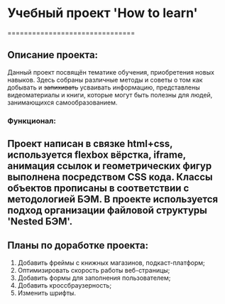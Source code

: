 # Учебный проект 'How to learn'
===============================
## Описание проекта:
Данный проект посвящён тематике обучения, приобретения новых навыков. Здесь собраны различные методы и советы о том как добывать и  ~~запихивать~~ усваивать информацию, представлены видеоматериалы и книги, которые могут быть полезны для людей, занимающихся самообразованием.
### Функционал:
Проект написан в связке html+css, используется flexbox вёрстка, iframe, анимация ссылок и геометрических фигур выполнена посредством CSS кода. Классы объектов прописаны в соответствии с методологией БЭМ.
В проекте используется подход организации файловой структуры 'Nested БЭМ'.
-------------------------------
## Планы по доработке проекта:

1. Добавить фреймы с книжных магазинов, подкаст-платформ;
2. Оптимизировать скорость работы веб-страницы;
3. Добавить формы для заполнения пользователем;
4. Добавить кроссбраузерность;
5. Изменить шрифты.
